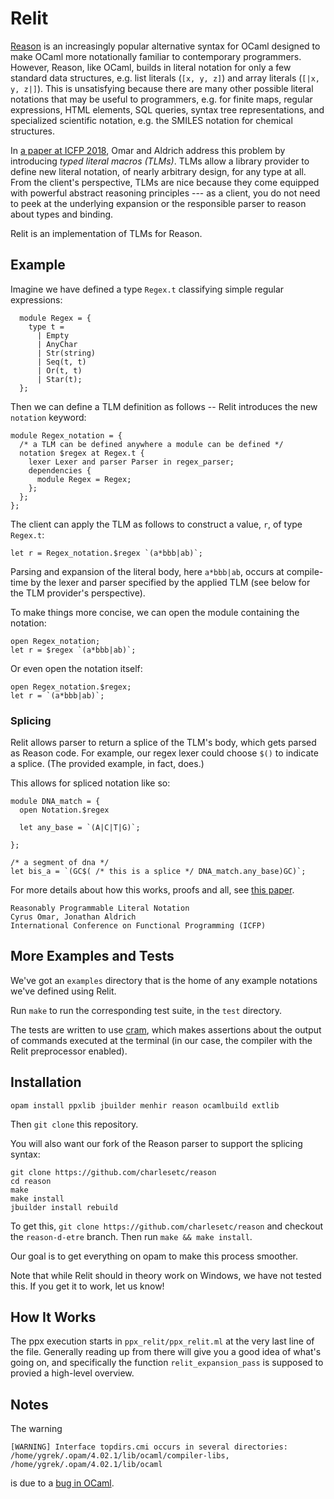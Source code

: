 # Relit

[Reason](https://reasonml.github.io/) is an increasingly popular alternative syntax for OCaml designed to make OCaml more notationally familiar to contemporary programmers. However, Reason, like OCaml, builds in literal notation for only a few standard data structures, e.g. list literals (`[x, y, z]`) and array literals (`[|x, y, z|]`). This is unsatisfying because there are many other possible literal notations that may be useful to programmers, e.g. for finite maps, regular expressions, HTML elements, SQL queries, syntax tree representations, and specialized scientific notation, e.g. the SMILES notation for chemical structures.

In [a paper at ICFP 2018](https://github.com/cyrus-/ptsms-paper/raw/master/icfp18/omar-icfp18-final.pdf), Omar and Aldrich address this problem by introducing *typed literal macros (TLMs)*. TLMs allow a library provider to define new literal notation, of nearly arbitrary design, for any type at all. From the client's perspective, TLMs are nice because they come equipped with powerful abstract reasoning principles --- as a client, you do not need to peek at the underlying expansion or the responsible parser to reason about types and binding.

Relit is an implementation of TLMs for Reason.

## Example

Imagine we have defined a type `Regex.t` classifying simple regular expressions:
```
  module Regex = {
    type t = 
      | Empty
      | AnyChar 
      | Str(string)
      | Seq(t, t) 
      | Or(t, t) 
      | Star(t);
  };
```

Then we can define a TLM definition as follows -- Relit introduces the new `notation` keyword:
```reason
module Regex_notation = { 
  /* a TLM can be defined anywhere a module can be defined */
  notation $regex at Regex.t {
    lexer Lexer and parser Parser in regex_parser;
    dependencies {
      module Regex = Regex;
    };
  };
};
```

The client can apply the TLM as follows to construct a value, `r`, of type `Regex.t`:
```reason
let r = Regex_notation.$regex `(a*bbb|ab)`;
```
Parsing and expansion of the literal body, here `a*bbb|ab`, occurs at compile-time by the lexer and parser specified by the applied TLM (see below for the TLM provider's perspective).

To make things more concise, we can open the module containing the notation:
```reason
open Regex_notation;
let r = $regex `(a*bbb|ab)`;
```

Or even open the notation itself:
```reason
open Regex_notation.$regex;
let r = `(a*bbb|ab)`;
```

### Splicing

Relit allows parser to return a splice of the TLM's body, which gets parsed
as Reason code. For example, our regex lexer could choose `$()` to indicate a splice.
(The provided example, in fact, does.)

This allows for spliced notation like so:

```reason
module DNA_match = {
  open Notation.$regex

  let any_base = `(A|C|T|G)`;

};

/* a segment of dna */
let bis_a = `(GC$( /* this is a splice */ DNA_match.any_base)GC)`;
```

For more details about how this works, proofs and all, see
[this paper](https://github.com/cyrus-/ptsms-paper/raw/master/icfp18/syntax-icfp18.pdf).

```
Reasonably Programmable Literal Notation
Cyrus Omar, Jonathan Aldrich
International Conference on Functional Programming (ICFP)
```

## More Examples and Tests

We've got an `examples` directory that is the home of any example
notations we've defined using Relit.

Run `make` to run the corresponding test suite, in the `test` directory.

The tests are written to use [cram](https://bitheap.org/cram/), which makes
assertions about the output of commands executed at the terminal (in our 
case, the compiler with the Relit preprocessor enabled).

## Installation

```opam install ppxlib jbuilder menhir reason ocamlbuild extlib```

Then `git clone` this repository.

You will also want our fork of the Reason parser to support the
splicing syntax:

```
git clone https://github.com/charlesetc/reason
cd reason
make
make install
jbuilder install rebuild 
```

To get this, `git clone https://github.com/charlesetc/reason`
and checkout the `reason-d-etre` branch. Then run `make && make install`.

Our goal is to get everything on opam to make this process smoother.

Note that while Relit should in theory work on Windows, we have not tested
this. If you get it to work, let us know!

## How It Works

The ppx execution starts in `ppx_relit/ppx_relit.ml` at the very last line
of the file. Generally reading up from there will give you a good idea
of what's going on, and specifically the function `relit_expansion_pass`
is supposed to provied a high-level overview.


## Notes
The warning 

```[WARNING] Interface topdirs.cmi occurs in several directories: /home/ygrek/.opam/4.02.1/lib/ocaml/compiler-libs, /home/ygrek/.opam/4.02.1/lib/ocaml```

is due to a [bug in OCaml](https://caml.inria.fr/mantis/view.php?id=6754).
